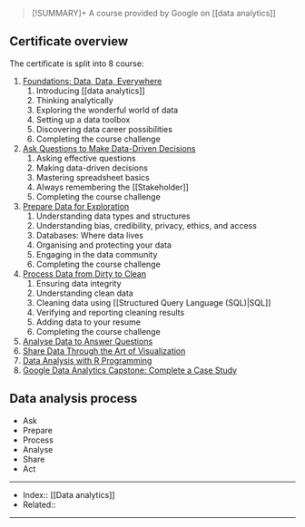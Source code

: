 > [!SUMMARY]+
> A course provided by Google on [[data analytics]]

## Certificate overview
The certificate is split into 8 course:
1. [Foundations: Data, Data, Everywhere](https://www.coursera.org/learn/foundations-data/home/welcome)
	1. Introducing [[data analytics]]
	2. Thinking analytically
	3. Exploring the wonderful world of data
	4. Setting up a data toolbox
	5. Discovering data career possibilities
	6. Completing the course challenge
2. [Ask Questions to Make Data-Driven Decisions](https://www.coursera.org/learn/ask-questions-make-decisions/home/welcome "Ask Questions to Make Data-Driven Decisions course")
	1. Asking effective questions
	2. Making data-driven decisions
	3. Mastering spreadsheet basics
	4. Always remembering the [[Stakeholder]]
	5. Completing the course challenge
3. [Prepare Data for Exploration](https://www.coursera.org/learn/data-preparation/home/welcome "Prepare Data for Exploration course")
	1. Understanding data types and structures
	2. Understanding bias, credibility, privacy, ethics, and access
	3. Databases: Where data lives
	4. Organising and protecting your data
	5. Engaging in the data community
	6. Completing the course challenge
4. [Process Data from Dirty to Clean](https://www.coursera.org/learn/process-data/home/welcome "Process Data from Dirty to Clean course")
	1. Ensuring data integrity
	2. Understanding clean data
	3. Cleaning data using [[Structured Query Language (SQL)|SQL]]
	4. Verifying and reporting cleaning results
	5. Adding data to your resume
	6. Completing the course challenge
5. [Analyse Data to Answer Questions](https://www.coursera.org/learn/analyze-data/home/welcome "Analyze Data to Answer Questions course")
6. [Share Data Through the Art of Visualization](https://www.coursera.org/learn/visualize-data/home/welcome "Share Data Through the Art of Visualization course")
7. [Data Analysis with R Programming](https://coursera.org/learn/data-analysis-r/home/welcome "Data Analysis with R Programming")
8. [Google Data Analytics Capstone: Complete a Case Study](https://coursera.org/learn/google-data-analytics-capstone/home/welcome "Google Data Analytics Capstone: Complete a Case Study")

## Data analysis process
- Ask
- Prepare
- Process
- Analyse
- Share
- Act

---
- Index:: [[Data analytics]] 
- Related:: 
---